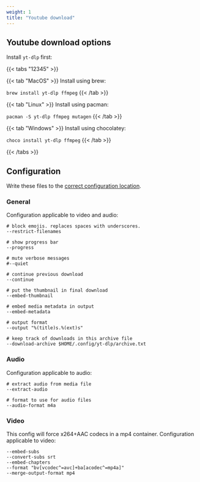 ```yaml
---
weight: 1
title: "Youtube download"
---
```


## Youtube download options
Install `yt-dlp` first:

{{< tabs "12345" >}}

{{< tab "MacOS" >}}
Install using brew:

`brew install yt-dlp ffmpeg`
{{< /tab >}}

{{< tab "Linux" >}}
Install using pacman:

`pacman -S yt-dlp ffmpeg mutagen`
{{< /tab >}}

{{< tab "Windows" >}}
Install using chocolatey:

`choco install yt-dlp ffmpeg`
{{< /tab >}}

{{< /tabs >}}

## Configuration
Write these files to the [correct configuration location](https://github.com/yt-dlp/yt-dlp#configuration).

### General
Configuration applicable to video and audio:

```
# block emojis. replaces spaces with underscores.
--restrict-filenames

# show progress bar
--progress

# mute verbose messages
#--quiet

# continue previous download
--continue

# put the thumbnail in final download
--embed-thumbnail

# embed media metadata in output
--embed-metadata

# output format
--output "%(title)s.%(ext)s"

# keep track of downloads in this archive file
--download-archive $HOME/.config/yt-dlp/archive.txt
```

### Audio
Configuration applicable to audio:

```
# extract audio from media file
--extract-audio

# format to use for audio files
--audio-format m4a
```

### Video

This config will force x264+AAC codecs in a mp4 container. Configuration applicable to video:

```
--embed-subs
--convert-subs srt
--embed-chapters
--format "bv[vcodec^=avc]+ba[acodec^=mp4a]"
--merge-output-format mp4
```
